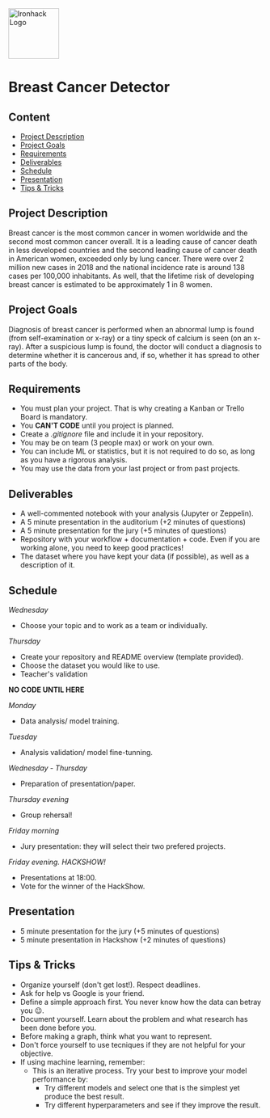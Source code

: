 <img src="https://bit.ly/2VnXWr2" alt="Ironhack Logo" width="100"/>

# Breast Cancer Detector

## Content
- [Project Description](#project-description)
- [Project Goals](#project-goals)
- [Requirements](#requirements)
- [Deliverables](#deliverables)
- [Schedule](#schedule)
- [Presentation](#presentation)
- [Tips & Tricks](#tips-&-tricks)

<a name="project-description"></a>

## Project Description
Breast cancer is the most common cancer in women worldwide and the second most common cancer overall. It is a leading cause of cancer death in less developed countries and the second leading cause of cancer death in American women, exceeded only by lung cancer. There were over 2 million new cases in 2018 and the national incidence rate is around 138 cases per 100,000 inhabitants. As well, that the lifetime risk of developing breast cancer is estimated to be approximately 1 in 8 women. 

<a name="project-goals"></a>

## Project Goals
Diagnosis of breast cancer is performed when an abnormal lump is found (from self-examination or x-ray) or a tiny speck of calcium is seen (on an x-ray). After a suspicious lump is found, the doctor will conduct a diagnosis to determine whether it is cancerous and, if so, whether it has spread to other parts of the body.


<a name="requirements"></a>

## Requirements
* You must plan your project. That is why creating a Kanban or Trello Board is mandatory.
* You **CAN'T CODE** until you project is planned.
* Create a *.gitignore* file and include it in your repository. 
* You may be on team (3 people max) or work on your own.
* You can include ML or statistics, but it is not required to do so, as long as you have a rigorous analysis.
* You may use the data from your last project or from past projects.

<a name="deliverables"></a>

## Deliverables
* A well-commented notebook with your analysis (Jupyter or Zeppelin).
* A 5 minute presentation in the auditorium (+2 minutes of questions)
* A 5 minute presentation for the jury (+5 minutes of questions)
* Repository with your workflow + documentation + code. Even if you are working alone, you need to keep good practices!
* The dataset where you have kept your data (if possible), as well as a description of it.

<a name="schedule"></a>

## Schedule
*Wednesday*
* Choose your topic and to work as a team or individually.

*Thursday*
* Create your repository and README overview (template provided).
* Choose the dataset you would like to use.
* Teacher's validation

**NO CODE UNTIL HERE**

*Monday*
* Data analysis/ model training.

*Tuesday*
* Analysis validation/ model fine-tunning.

*Wednesday - Thursday*
* Preparation of presentation/paper.

*Thursday evening*
* Group rehersal!

*Friday morning*
* Jury presentation: they will select their two prefered projects.

*Friday evening. HACKSHOW!*
* Presentations at 18:00.
* Vote for the winner of the HackShow.

<a name="presentation"></a>

## Presentation
* 5 minute presentation for the jury (+5 minutes of questions)
* 5 minute presentation in Hackshow (+2 minutes of questions)

<a name="tips-&-tricks"></a>

## Tips & Tricks
* Organize yourself (don't get lost!). Respect deadlines.
* Ask for help vs Google is your friend.
* Define a simple approach first. You never know how the data can betray you 😉.
* Document yourself. Learn about the problem and what research has been done before you.
* Before making a graph, think what you want to represent.
* Don't force yourself to use tecniques if they are not helpful for your objective.
* If using machine learning, remember:
  * This is an iterative process. Try your best to improve your model performance by:
    * Try different models and select one that is the simplest yet produce the best result.
    * Try different hyperparameters and see if they improve the result.
